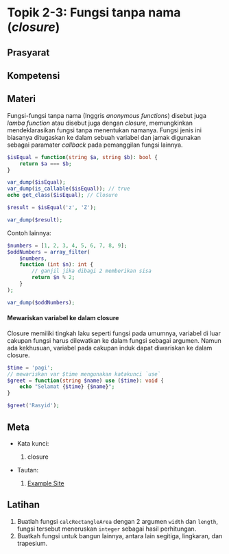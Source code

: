 # Topik 2-3: Fungsi tanpa nama (_closure_)

## Prasyarat

## Kompetensi

## Materi
Fungsi-fungsi tanpa nama (Inggris _anonymous functions_) disebut juga _lamba function_ atau disebut juga dengan _closure_, memungkinkan mendeklarasikan fungsi tanpa menentukan namanya. Fungsi jenis ini biasanya ditugaskan ke dalam sebuah variabel dan jamak digunakan sebagai paramater _callback_ pada pemanggilan fungsi lainnya.

```php
$isEqual = function(string $a, string $b): bool {
    return $a === $b;
}

var_dump($isEqual);
var_dump(is_callable($isEqual)); // true
echo get_class($isEqual); // Closure

$result = $isEqual('z', 'Z');

var_dump($result);
```

Contoh lainnya:
```php
$numbers = [1, 2, 3, 4, 5, 6, 7, 8, 9];
$oddNumbers = array_filter(
    $numbers,
    function (int $n): int {
        // ganjil jika dibagi 2 memberikan sisa
        return $n % 2;
    }
);

var_dump($oddNumbers);
```

#### Mewariskan variabel ke dalam closure
Closure memiliki tingkah laku seperti fungsi pada umumnya, variabel di luar cakupan fungsi harus dilewatkan ke dalam fungsi sebagai argumen. Namun ada kekhusuan, variabel pada cakupan induk dapat diwariskan ke dalam closure.

```php
$time = 'pagi';
// mewariskan var $time mengunakan katakunci `use`
$greet = function(string $name) use ($time): void {
    echo "Selamat {$time} {$name}";
}

$greet('Rasyid');
```


## Meta
- Kata kunci:
  1. closure

- Tautan:
  1. [Example Site](http://site.example)

## Latihan
1. Buatlah fungsi `calcRectangleArea` dengan 2 argumen `width` dan `length`, fungsi tersebut meneruskan `integer` sebagai hasil perhitungan.
2. Buatkah fungsi untuk bangun lainnya, antara lain segitiga, lingkaran, dan trapesium.
